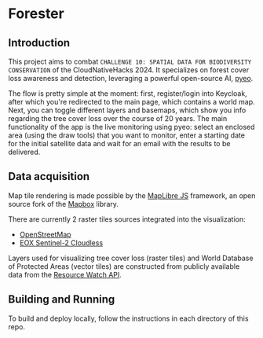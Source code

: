 # Forester

## Introduction

This project aims to combat `CHALLENGE 10: SPATIAL DATA FOR BIODIVERSITY CONSERVATION` of the CloudNativeHacks 2024.
It specializes on forest cover loss awareness and detection, leveraging a powerful open-source AI, [pyeo](https://github.com/clcr/pyeo).

The flow is pretty simple at the moment: first, register/login into Keycloak, after which you're redirected to the main page, which contains a world map. Next, you can toggle different layers and basemaps, which show you info regarding the tree cover loss over the course of 20 years. The main functionality of the app is the live monitoring using pyeo: select an enclosed area (using the draw tools) that you want to monitor, enter a starting date for the initial satellite data and wait for an email with the results to be delivered.

## Data acquisition

Map tile rendering is made possible by the [MapLibre JS](https://maplibre.org/maplibre-gl-js/docs/) framework, an open source fork of the [Mapbox](https://docs.mapbox.com/mapbox-gl-js/guides/) library.

There are currently 2 raster tiles sources integrated into the visualization:
- [OpenStreetMap](http://www.openstreetmap.org/copyright)
- [EOX Sentinel-2 Cloudless](https://s2maps.eu)

Layers used for visualizing tree cover loss (raster tiles) and World Database of Protected Areas (vector tiles) are constructed from publicly available data from the [Resource Watch API](http://resourcewatch.org).

## Building and Running

To build and deploy locally, follow the instructions in each directory of this repo.

